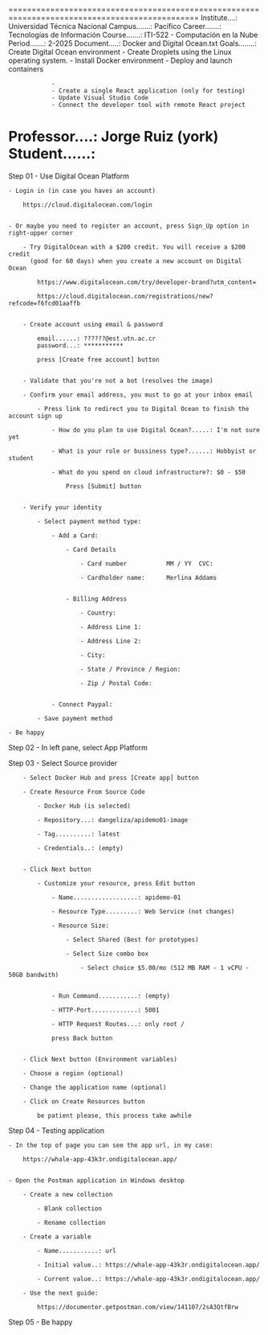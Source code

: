 
===============================================================================================
Institute....: Universidad Técnica Nacional
Campus.......: Pacífico
Career.......: Tecnologías de Información
Course.......: ITI-522 - Computación en la Nube
Period.......: 2-2025
Document.....: Docker and Digital Ocean.txt
Goals........: Create Digital Ocean environment
                - Create Droplets using the Linux operating system.
					- Install Docker environment
					- Deploy and launch containers
					
				- 	
				- Create a single React application (only for testing)
				- Update Visual Studio Code
				- Connect the developer tool with remote React project
Professor....: Jorge Ruiz (york)
Student......:
===============================================================================================

Step 01 - Use Digital Ocean Platform

	- Login in (in case you haves an account)
	
		https://cloud.digitalocean.com/login
		
	
	- Or maybe you need to register an account, press Sign_Up option in right-upper corner
	
		- Try DigitalOcean with a $200 credit. You will receive a $200 credit 
		  (good for 60 days) when you create a new account on Digital Ocean
		
			https://www.digitalocean.com/try/developer-brand?utm_content=
			
			https://cloud.digitalocean.com/registrations/new?refcode=f6fcd01aaffb
		
		
		- Create account using email & password
		
			email......: ??????@est.utn.ac.cr
			password...: ***********
			
			press [Create free account] button
			
			
		- Validate that you're not a bot (resolves the image)
		
		- Confirm your email address, you must to go at your inbox email
		
			- Press link to redirect you to Digital Ocean to finish the account sign up
						
				- How do you plan to use Digital Ocean?.....: I'm not sure yet
				
				- What is your role or bussiness type?......: Hobbyist or student
				
				- What do you spend on cloud infrastructure?: $0 - $50
				
					Press [Submit] button
				
				
		- Verify your identity

			- Select payment method type:
			
				- Add a Card:
				
					- Card Details
				
						- Card number			MM / YY  CVC:
					
						- Cardholder name:		Merlina Addams
					
					
					- Billing Address
					
						- Country:
						
						- Address Line 1:
						
						- Address Line 2:
						
						- City:
						
						- State / Province / Region:

						- Zip / Postal Code:				
				
				
				- Connect Paypal:
				
			- Save payment method	
			
	- Be happy
			
		
Step 02 - In left pane, select App Platform


Step 03 - Select Source provider 

		- Select Docker Hub and press [Create app] button
		
		- Create Resource From Source Code
		
			- Docker Hub (is selected)
		
			- Repository...: dangeliza/apidemo01-image
			
			- Tag..........: latest
			
			- Credentials..: (empty)
			
			
		- Click Next button	
	
			- Customize your resource, press Edit button
			
				- Name..................: apidemo-01
				
				- Resource Type.........: Web Service (not changes)
				
				- Resource Size:
				
					- Select Shared (Best for prototypes)
					
					- Select Size combo box
						
						- Select choice $5.00/mo (512 MB RAM - 1 vCPU - 50GB bandwith)
						
						
				- Run Command...........: (empty)		
								
				- HTTP-Port.............: 5001
				
				- HTTP Request Routes...: only root /
				
				press Back button

		
		- Click Next button	(Environment variables)
		
		- Choose a region (optional) 
		
		- Change the application name (optional)
		
		- Click on Create Resources button
		
			be patient please, this process take awhile
			

Step 04 - Testing application

	- In the top of page you can see the app url, in my case:

		https://whale-app-43k3r.ondigitalocean.app/
		
		
	- Open the Postman application in Windows desktop
	
		- Create a new collection
		
			- Blank collection
			
			- Rename collection
			
		- Create a variable
			
			- Name...........: url
			
			- Initial value..: https://whale-app-43k3r.ondigitalocean.app/
			
			- Current value..: https://whale-app-43k3r.ondigitalocean.app/
			
		- Use the next guide:

			https://documenter.getpostman.com/view/141107/2sA3QtfBrw
			
			
Step 05 - Be happy